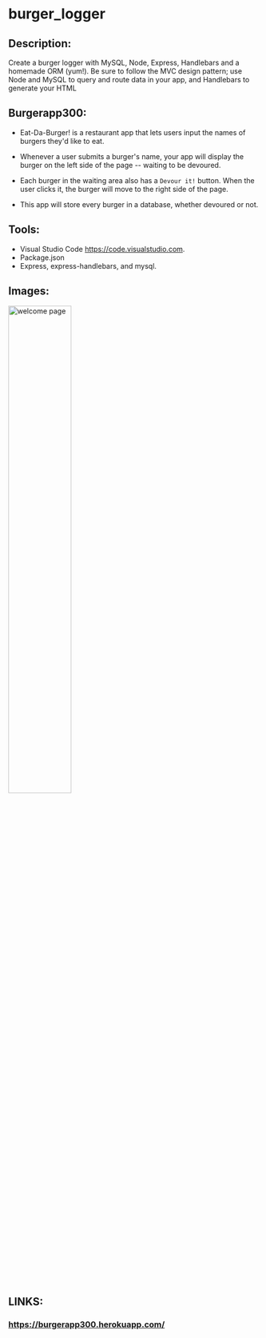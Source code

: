 # burger_logger

## Description:

Create a burger logger with MySQL, Node, Express, Handlebars and a homemade ORM (yum!). Be sure to follow the MVC design pattern; use Node and MySQL to query and route data in your app, and Handlebars to generate your HTML

## Burgerapp300:

* Eat-Da-Burger! is a restaurant app that lets users input the names of burgers they'd like to eat.

* Whenever a user submits a burger's name, your app will display the burger on the left side of the page -- waiting to be devoured.

* Each burger in the waiting area also has a `Devour it!` button. When the user clicks it, the burger will move to the right side of the page.

* This app will store every burger in a database, whether devoured or not.

## Tools:
* Visual Studio Code https://code.visualstudio.com.
* Package.json
* Express, express-handlebars, and mysql.

## Images:

 <img src="public/assets/images/burgerapp300.png" alt='welcome page' width='50%' height='50%'>



## LINKS:
### <https://burgerapp300.herokuapp.com/>
